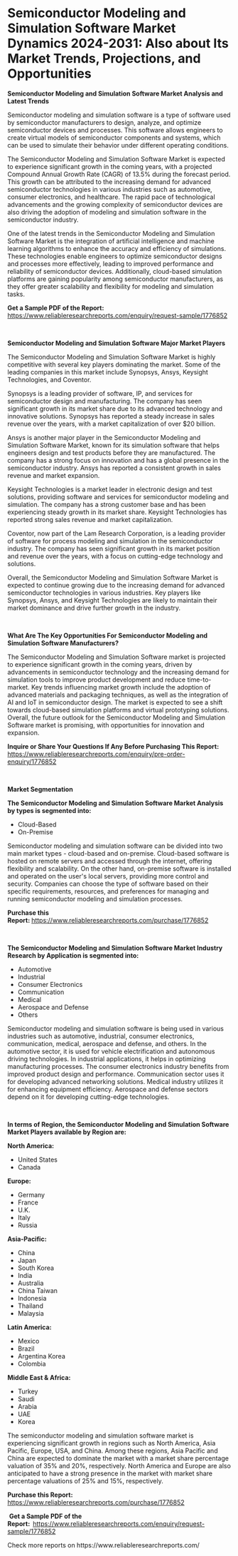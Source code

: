 <p><h1>Semiconductor Modeling and Simulation Software Market Dynamics 2024-2031: Also about Its Market Trends, Projections, and Opportunities</h1></p><p><strong>Semiconductor Modeling and Simulation Software Market Analysis and Latest Trends</strong></p>
<p><p>Semiconductor modeling and simulation software is a type of software used by semiconductor manufacturers to design, analyze, and optimize semiconductor devices and processes. This software allows engineers to create virtual models of semiconductor components and systems, which can be used to simulate their behavior under different operating conditions.</p><p>The Semiconductor Modeling and Simulation Software Market is expected to experience significant growth in the coming years, with a projected Compound Annual Growth Rate (CAGR) of 13.5% during the forecast period. This growth can be attributed to the increasing demand for advanced semiconductor technologies in various industries such as automotive, consumer electronics, and healthcare. The rapid pace of technological advancements and the growing complexity of semiconductor devices are also driving the adoption of modeling and simulation software in the semiconductor industry.</p><p>One of the latest trends in the Semiconductor Modeling and Simulation Software Market is the integration of artificial intelligence and machine learning algorithms to enhance the accuracy and efficiency of simulations. These technologies enable engineers to optimize semiconductor designs and processes more effectively, leading to improved performance and reliability of semiconductor devices. Additionally, cloud-based simulation platforms are gaining popularity among semiconductor manufacturers, as they offer greater scalability and flexibility for modeling and simulation tasks.</p></p>
<p><strong>Get a Sample PDF of the Report:&nbsp;</strong> <a href="https://www.reliableresearchreports.com/enquiry/request-sample/1776852">https://www.reliableresearchreports.com/enquiry/request-sample/1776852</a></p>
<p>&nbsp;</p>
<p><strong>Semiconductor Modeling and Simulation Software Major Market Players</strong></p>
<p><p>The Semiconductor Modeling and Simulation Software Market is highly competitive with several key players dominating the market. Some of the leading companies in this market include Synopsys, Ansys, Keysight Technologies, and Coventor.</p><p>Synopsys is a leading provider of software, IP, and services for semiconductor design and manufacturing. The company has seen significant growth in its market share due to its advanced technology and innovative solutions. Synopsys has reported a steady increase in sales revenue over the years, with a market capitalization of over $20 billion.</p><p>Ansys is another major player in the Semiconductor Modeling and Simulation Software Market, known for its simulation software that helps engineers design and test products before they are manufactured. The company has a strong focus on innovation and has a global presence in the semiconductor industry. Ansys has reported a consistent growth in sales revenue and market expansion.</p><p>Keysight Technologies is a market leader in electronic design and test solutions, providing software and services for semiconductor modeling and simulation. The company has a strong customer base and has been experiencing steady growth in its market share. Keysight Technologies has reported strong sales revenue and market capitalization.</p><p>Coventor, now part of the Lam Research Corporation, is a leading provider of software for process modeling and simulation in the semiconductor industry. The company has seen significant growth in its market position and revenue over the years, with a focus on cutting-edge technology and solutions.</p><p>Overall, the Semiconductor Modeling and Simulation Software Market is expected to continue growing due to the increasing demand for advanced semiconductor technologies in various industries. Key players like Synopsys, Ansys, and Keysight Technologies are likely to maintain their market dominance and drive further growth in the industry.</p></p>
<p>&nbsp;</p>
<p><strong>What Are The Key Opportunities For Semiconductor Modeling and Simulation Software Manufacturers?</strong></p>
<p><p>The Semiconductor Modeling and Simulation Software market is projected to experience significant growth in the coming years, driven by advancements in semiconductor technology and the increasing demand for simulation tools to improve product development and reduce time-to-market. Key trends influencing market growth include the adoption of advanced materials and packaging techniques, as well as the integration of AI and IoT in semiconductor design. The market is expected to see a shift towards cloud-based simulation platforms and virtual prototyping solutions. Overall, the future outlook for the Semiconductor Modeling and Simulation Software market is promising, with opportunities for innovation and expansion.</p></p>
<p><strong>Inquire or Share Your Questions If Any Before Purchasing This Report:</strong> <a href="https://www.reliableresearchreports.com/enquiry/pre-order-enquiry/1776852">https://www.reliableresearchreports.com/enquiry/pre-order-enquiry/1776852</a></p>
<p>&nbsp;</p>
<p><strong>Market Segmentation</strong></p>
<p><strong>The Semiconductor Modeling and Simulation Software Market Analysis by types is segmented into:</strong></p>
<p><ul><li>Cloud-Based</li><li>On-Premise</li></ul></p>
<p><p>Semiconductor modeling and simulation software can be divided into two main market types - cloud-based and on-premise. Cloud-based software is hosted on remote servers and accessed through the internet, offering flexibility and scalability. On the other hand, on-premise software is installed and operated on the user's local servers, providing more control and security. Companies can choose the type of software based on their specific requirements, resources, and preferences for managing and running semiconductor modeling and simulation processes.</p></p>
<p><strong>Purchase this Report:&nbsp;</strong><a href="https://www.reliableresearchreports.com/purchase/1776852">https://www.reliableresearchreports.com/purchase/1776852</a></p>
<p>&nbsp;</p>
<p><strong>The Semiconductor Modeling and Simulation Software Market Industry Research by Application is segmented into:</strong></p>
<p><ul><li>Automotive</li><li>Industrial</li><li>Consumer Electronics</li><li>Communication</li><li>Medical</li><li>Aerospace and Defense</li><li>Others</li></ul></p>
<p><p>Semiconductor modeling and simulation software is being used in various industries such as automotive, industrial, consumer electronics, communication, medical, aerospace and defense, and others. In the automotive sector, it is used for vehicle electrification and autonomous driving technologies. In industrial applications, it helps in optimizing manufacturing processes. The consumer electronics industry benefits from improved product design and performance. Communication sector uses it for developing advanced networking solutions. Medical industry utilizes it for enhancing equipment efficiency. Aerospace and defense sectors depend on it for developing cutting-edge technologies.</p></p>
<p>&nbsp;</p>
<p><strong>In terms of Region, the Semiconductor Modeling and Simulation Software Market Players available by Region are:</strong></p>
<p>
    <p> <strong> North America: </strong>
        <ul>
            <li>United States</li>
            <li>Canada</li>
        </ul>
        </p> 
    <p> <strong> Europe: </strong>
        <ul>
            <li>Germany</li>
            <li>France</li>
            <li>U.K.</li>
            <li>Italy</li>
            <li>Russia</li>
        </ul>
        </p> 
    <p> <strong> Asia-Pacific: </strong>
        <ul>
            <li>China</li>
            <li>Japan</li>
            <li>South Korea</li>
            <li>India</li>
            <li>Australia</li>
            <li>China Taiwan</li>
            <li>Indonesia</li>
            <li>Thailand</li>
            <li>Malaysia</li>
        </ul>
        </p> 
    <p> <strong> Latin America: </strong>
        <ul>
            <li>Mexico</li>
            <li>Brazil</li>
            <li>Argentina Korea</li>
            <li>Colombia</li>
        </ul>
        </p> 
    <p> <strong> Middle East & Africa: </strong>
        <ul>
            <li>Turkey</li>
            <li>Saudi</li>
            <li>Arabia</li>
            <li>UAE</li>
            <li>Korea</li>
        </ul>
    </p>
    </p>
<p><p>The semiconductor modeling and simulation software market is experiencing significant growth in regions such as North America, Asia Pacific, Europe, USA, and China. Among these regions, Asia Pacific and China are expected to dominate the market with a market share percentage valuation of 35% and 20%, respectively. North America and Europe are also anticipated to have a strong presence in the market with market share percentage valuations of 25% and 15%, respectively.</p></p>
<p><strong>Purchase this Report: </strong><a href="https://www.reliableresearchreports.com/purchase/1776852">https://www.reliableresearchreports.com/purchase/1776852</a></p>
<p>&nbsp;<strong>Get a Sample PDF of the Report:&nbsp;&nbsp;</strong><a href="https://www.reliableresearchreports.com/enquiry/request-sample/1776852">https://www.reliableresearchreports.com/enquiry/request-sample/1776852</a></p>
<p><strong></strong></p>
<p>Check more reports on https://www.reliableresearchreports.com/</p>